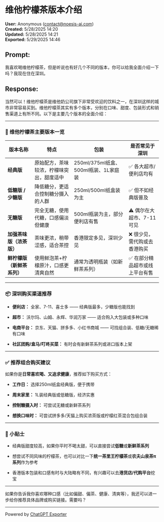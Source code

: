 # 维他柠檬茶版本介绍

**User:** Anonymous (contact@noesis-ai.com)  
**Created:** 5/28/2025 14:20  
**Updated:** 5/28/2025 14:21  
**Exported:** 5/29/2025 14:46  

## Prompt:
我喜欢喝维他柠檬茶，但是听说也有好几个不同的版本，你可以给我全面介绍一下吗？我现在住在深圳。

## Response:
当然可以！维他柠檬茶是维他奶公司旗下非常受欢迎的饮料之一，在深圳这样的城市非常容易买到。维他柠檬茶其实有多个版本，分别在口味、甜度、包装形式和销售渠道上有所不同。以下是主要几个版本的全面介绍：

* * *

### 🍋 **维他柠檬茶主要版本一览**

| 版本名称 | 特点 | 包装 | 是否常见于深圳 |
| --- | --- | --- | --- |
| **经典版** | 原始配方，茶味较浓，柠檬味突出，甜度适中 | 250ml/375ml纸盒、500ml瓶装、1L家庭装 | ✅ 各大超市/便利店均有 |
| **低糖版 / 少糖版** | 降低糖分，更适合控制糖分摄入的人群 | 250ml/500ml纸盒装为主 | ✅ 但不如经典版普及 |
| **无糖版** | 完全无糖，使用代糖，口感偏淡但健康 | 500ml瓶装为主，部分便利店有售 | ⚠️ 偶尔在大超市、7-11可见 |
| **加强茶味版（浓茶版）** | 茶味更浓，稍带涩感，适合茶控 | 香港限定多见，深圳少见 | ❌ 很少见，需代购或去香港购买 |
| **鲜柠檬版（新鲜茶系列）** | 使用鲜泡茶+柠檬原汁，口感更清爽自然 | 通常为透明瓶装（如新鲜茶系列） | ✅ 在部分精品超市或线上平台有售 |

* * *

### 📦 深圳购买渠道推荐

*   **便利店：** 全家、7-11、喜士多 —— 经典版最多，少糖版也能找到
    
*   **超市：** 沃尔玛、山姆、永辉、华润万家 —— 适合购入大包装或多种口味
    
*   **电商平台：** 京东、天猫、拼多多、小红书商城 —— 可找组合装、低糖/无糖稀有口味
    
*   **社区团购/盒马/叮咚买菜：** 有时会有新鲜茶系列或进口版本上架
    

* * *

### ✅ 推荐组合购买建议

如果你是**日常喜欢喝、又追求健康**，推荐如下购买方式：

*   **工作日：** 选择250ml纸盒经典版，便于携带
    
*   **周末家里：** 1L装经典版或低糖版，经济实惠
    
*   **控制糖摄入时：** 可尝试无糖或新鲜茶系列
    
*   **想换口味时：** 可尝试拼多多/天猫上购买浓茶版或柠檬红茶混合包组合装
    

* * *

### 🌟 小贴士

*   经典版甜度较高，如果你平时不喝太甜，可以直接尝试**低糖**或**新鲜茶系列**
    
*   想尝试不同风味的柠檬茶，也可以对比一下**统一茶里王柠檬茶**或**农夫山泉茶π系列**作为参考
    
*   香港版本包装和口感有时与大陆略有不同，有兴趣可以去**港货店/代购平台**挖宝
    

* * *

如果你告诉我你喜欢哪种口感（比如偏甜、偏茶、健康、清爽等），我还可以进一步给你推荐具体品牌或购买链接。需要吗？



---
Powered by [ChatGPT Exporter](https://www.chatgptexporter.com)